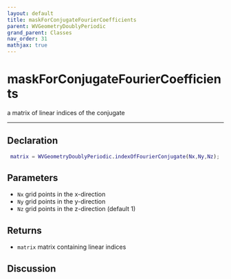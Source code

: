 ```yaml
---
layout: default
title: maskForConjugateFourierCoefficients
parent: WVGeometryDoublyPeriodic
grand_parent: Classes
nav_order: 31
mathjax: true
---
```


#  maskForConjugateFourierCoefficients

a matrix of linear indices of the conjugate


---

## Declaration
```matlab
 matrix = WVGeometryDoublyPeriodic.indexOfFourierConjugate(Nx,Ny,Nz);
```
## Parameters
+ `Nx`  grid points in the x-direction
+ `Ny`  grid points in the y-direction
+ `Nz`  grid points in the z-direction (default 1)

## Returns
+ `matrix`  matrix containing linear indices

## Discussion

            
